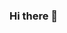 ### Hi there 👋

<!--
**aLnitCiOmNoOn2y/aLnitCiOmNoOn2y** is a ✨ _special_ ✨ repository because its `README.md` (this file) appears on your GitHub profile.

test **test**
